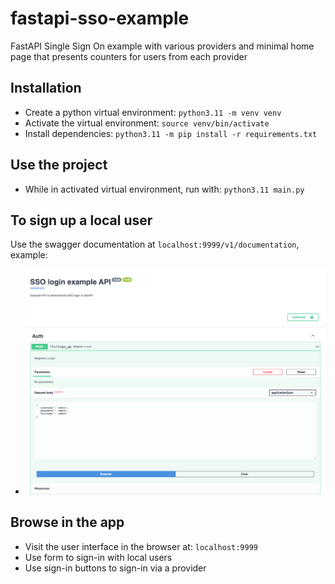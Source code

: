 # fastapi-sso-example
FastAPI Single Sign On example with various providers and minimal home page that presents counters for users from each provider 

## Installation

* Create a python virtual environment: `python3.11 -m venv venv`
* Activate the virtual environment: `source venv/bin/activate`
* Install dependencies: `python3.11 -m pip install -r requirements.txt`

## Use the project
* While in activated virtual environment, run with: `python3.11 main.py`

## To sign up a local user
Use the swagger documentation at `localhost:9999/v1/documentation`, example:
* ![img.png](img.png)

## Browse in the app
* Visit the user interface in the browser at: `localhost:9999`
* Use form to sign-in with local users
* Use sign-in buttons to sign-in via a provider